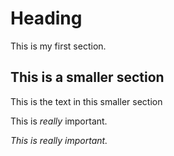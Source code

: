 # Heading

This is my first section.

## This is a smaller section

This is the text in this smaller section

This is *really* important.

*This is really important.*